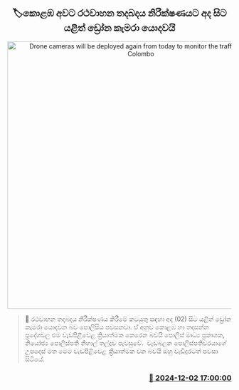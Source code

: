 <p align='center'><b><h2 align='center' title='Drone cameras will be deployed again from today to monitor the traffic around Colombo'>🏷කොළඹ අවට රථවාහන තදබදය නිරීක්ෂණයට අද සිට යළිත් ඩ්‍රෝන කැමරා යොදවයි</h2></b></p>
<p align='center'><img src='https://helakuru.sgp1.cdn.digitaloceanspaces.com/esana/images/lib/drone-archived.jpg' width='600' alt='Drone cameras will be deployed again from today to monitor the traffic around Colombo'></p>

>📝 රථවාහන තදබදය නිරීක්ෂණය කිරීමේ කටයුතු සඳහා අද (02) සිට යළිත් ඩ්‍රෝන කැමරා යොදවන බව පොලිසිය පවසනවා.
ඒ අනුව කොළඹ හා තදාසන්න ප්‍රදේශවල එම වැඩපිළිවෙළ ක්‍රියාත්මක කෙරෙන බවයි පොලිස් මාධ්‍ය ප්‍රකාශක, නියෝජ්‍ය පොලිස්පති නිහාල් තල්දූව පැවසුවේ. 
වැඩබලන පොලිස්පතිවරයාගේ උපදෙස් මත මෙම වැඩපිළිවෙළ ක්‍රියාත්මක වන බවයි ඔහු වැඩිදුරටත් පවසා සිටියේ.


<h3 align='right'><a href='https://www.helakuru.lk/esana/p/105596/'>📅 2024-12-02 17:00:00</a></h3>
